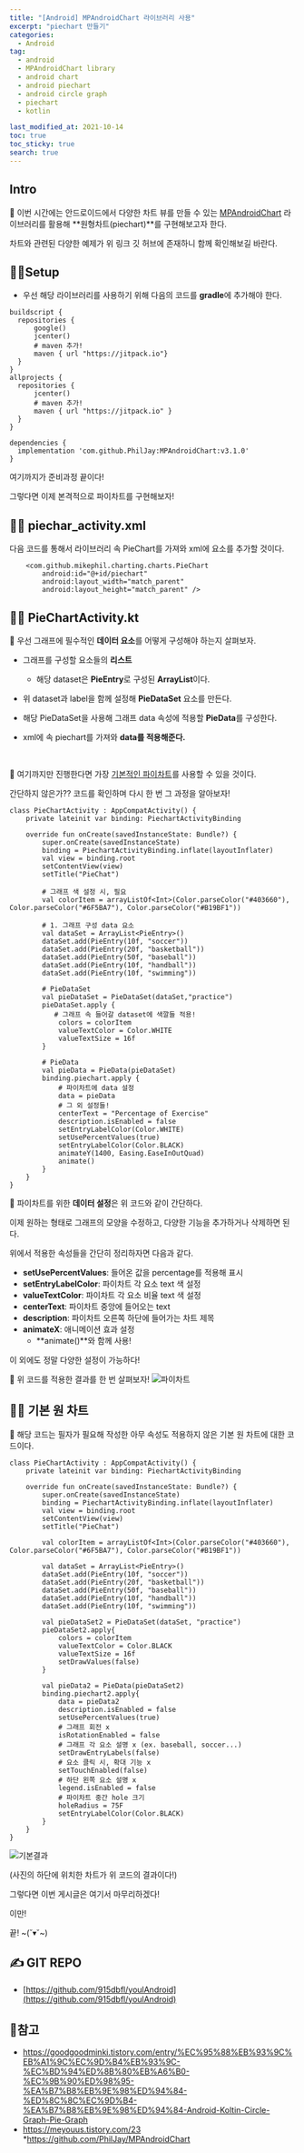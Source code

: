 ```yaml
---
title: "[Android] MPAndroidChart 라이브러리 사용"
excerpt: "piechart 만들기"
categories:
  - Android
tag:
  - android 
  - MPAndroidChart library
  - android chart
  - android piechart
  - android circle graph
  - piechart
  - kotlin

last_modified_at: 2021-10-14
toc: true
toc_sticky: true
search: true
---
```


## Intro

👩 이번 시간에는 안드로이드에서 다양한 차트 뷰를 만들 수 있는 [MPAndroidChart](https://github.com/PhilJay/MPAndroidChart) 라이브러리를 활용해 **원형차트(piechart)**를 구현해보고자 한다.

차트와 관련된 다양한 예제가 위 링크 깃 허브에 존재하니 함께 확인해보길 바란다.


## 🙋‍♀️Setup
  * 우선 해당 라이브러리를 사용하기 위해 다음의 코드를 **gradle**에 추가해야 한다.

  ```
  buildscript {
    repositories {
        google()
        jcenter()
        # maven 추가!
        maven { url "https://jitpack.io"}
    }
  }
  allprojects {
    repositories {
        jcenter()
        # maven 추가!
        maven { url "https://jitpack.io" }
    }
  }

  ```

  ```
  dependencies {
    implementation 'com.github.PhilJay:MPAndroidChart:v3.1.0'
  }

  ```

여기까지가 준비과정 끝이다!

그렇다면 이제 본격적으로 파이차트를 구현해보자!

## 🙋‍♀️ piechar_activity.xml

다음 코드를 통해서 라이브러리 속 PieChart를 가져와 xml에 요소를 추가할 것이다.

```
    <com.github.mikephil.charting.charts.PieChart
        android:id="@+id/piechart"
        android:layout_width="match_parent"
        android:layout_height="match_parent" />
```

## 🙋‍♀️ PieChartActivity.kt
👩 우선 그래프에 필수적인 **데이터 요소**를 어떻게 구성해야 하는지 살펴보자.

* 그래프를 구성할 요소들의 **리스트**
  * 해당 dataset은 **PieEntry**로 구성된 **ArrayList**이다.

* 위 dataset과 label을 함께 설정해 **PieDataSet** 요소를 만든다.

* 해당 PieDataSet을 사용해 그래프 data 속성에 적용할 **PieData**를 구성한다.

* xml에 속 piechart를 가져와 **data를 적용해준다.**

<br>

👩 여기까지만 진행한다면 가장 <u>기본적인 파이차트</u>를 사용할 수 있을 것이다.

간단하지 않은가?? 코드를 확인하며 다시 한 번 그 과정을 알아보자!


```
class PieChartActivity : AppCompatActivity() {
    private lateinit var binding: PiechartActivityBinding

    override fun onCreate(savedInstanceState: Bundle?) {
        super.onCreate(savedInstanceState)
        binding = PiechartActivityBinding.inflate(layoutInflater)
        val view = binding.root
        setContentView(view)
        setTitle("PieChat")

        # 그래프 색 설정 시, 필요
        val colorItem = arrayListOf<Int>(Color.parseColor("#403660"), Color.parseColor("#6F5BA7"), Color.parseColor("#B19BF1"))

        # 1. 그래프 구성 data 요소
        val dataSet = ArrayList<PieEntry>()
        dataSet.add(PieEntry(10f, "soccer"))
        dataSet.add(PieEntry(20f, "basketball"))
        dataSet.add(PieEntry(50f, "baseball"))
        dataSet.add(PieEntry(10f, "handball"))
        dataSet.add(PieEntry(10f, "swimming"))

        # PieDataSet
        val pieDataSet = PieDataSet(dataSet,"practice")
        pieDataSet.apply {
           # 그래프 속 들어갈 dataset에 색깔들 적용!
            colors = colorItem
            valueTextColor = Color.WHITE
            valueTextSize = 16f
        }

        # PieData
        val pieData = PieData(pieDataSet)
        binding.piechart.apply {
            # 파이차트에 data 설정
            data = pieData
            # 그 외 설정들!
            centerText = "Percentage of Exercise"
            description.isEnabled = false
            setEntryLabelColor(Color.WHITE)
            setUsePercentValues(true)
            setEntryLabelColor(Color.BLACK)
            animateY(1400, Easing.EaseInOutQuad)
            animate()
        }
    }
}
```
👩 파이차트를 위한 **데이터 설정**은 위 코드와 같이 간단하다.

이제 원하는 형태로 그래프의 모양을 수정하고, 다양한 기능을 추가하거나 삭제하면 된다.

위에서 적용한 속성들을 간단히 정리하자면 다음과 같다.

* **setUsePercentValues**: 들어온 값을 percentage를 적용해 표시
* **setEntryLabelColor**: 파이차트 각 요소 text 색 설정
* **valueTextColor**: 파이차트 각 요소 비율 text 색 설정
* **centerText**: 파이차트 중앙에 들어오는 text
* **description**: 파이차트 오른쪽 하단에 들어가는 차트 제목
* **animateX**: 애니메이션 효과 설정
  * **animate()**와 함께 사용!

이 외에도 정말 다양한 설정이 가능하다!

👩 위 코드를 적용한 결과를 한 번 살펴보자!
![파이차트](https://ifh.cc/g/NG8UM6.png)


## 🙋‍♀️ 기본 원 차트
👩 해당 코드는 필자가 필요해 작성한 아무 속성도 적용하지 않은 기본 원 차트에 대한 코드이다.

```
class PieChartActivity : AppCompatActivity() {
    private lateinit var binding: PiechartActivityBinding

    override fun onCreate(savedInstanceState: Bundle?) {
        super.onCreate(savedInstanceState)
        binding = PiechartActivityBinding.inflate(layoutInflater)
        val view = binding.root
        setContentView(view)
        setTitle("PieChat")

        val colorItem = arrayListOf<Int>(Color.parseColor("#403660"), Color.parseColor("#6F5BA7"), Color.parseColor("#B19BF1"))

        val dataSet = ArrayList<PieEntry>()
        dataSet.add(PieEntry(10f, "soccer"))
        dataSet.add(PieEntry(20f, "basketball"))
        dataSet.add(PieEntry(50f, "baseball"))
        dataSet.add(PieEntry(10f, "handball"))
        dataSet.add(PieEntry(10f, "swimming"))

        val pieDataSet2 = PieDataSet(dataSet, "practice")
        pieDataSet2.apply{
            colors = colorItem
            valueTextColor = Color.BLACK
            valueTextSize = 16f
            setDrawValues(false)
        }

        val pieData2 = PieData(pieDataSet2)
        binding.piechart2.apply{
            data = pieData2
            description.isEnabled = false
            setUsePercentValues(true)
            # 그래프 회전 x
            isRotationEnabled = false
            # 그래프 각 요소 설명 x (ex. baseball, soccer...)
            setDrawEntryLabels(false)
            # 요소 클릭 시, 확대 기능 x
            setTouchEnabled(false)
            # 하단 왼쪽 요소 설명 x
            legend.isEnabled = false
            # 파이차트 중간 hole 크기
            holeRadius = 75F
            setEntryLabelColor(Color.BLACK)
        }
    }
}
```
![기본결과](https://ifh.cc/g/WES1Ml.png)

(사진의 하단에 위치한 차트가 위 코드의 결과이다!)

그렇다면 이번 게시글은 여기서 마무리하겠다!

이만!

끝! ~(˘▾˘~)

## ✍ GIT REPO
* [https://github.com/915dbfl/youlAndroid](https://github.com/915dbfl/youlAndroid)

## 📃참고

* https://goodgoodminki.tistory.com/entry/%EC%95%88%EB%93%9C%EB%A1%9C%EC%9D%B4%EB%93%9C-%EC%BD%94%ED%8B%80%EB%A6%B0-%EC%9B%90%ED%98%95-%EA%B7%B8%EB%9E%98%ED%94%84-%ED%8C%8C%EC%9D%B4-%EA%B7%B8%EB%9E%98%ED%94%84-Android-Koltin-Circle-Graph-Pie-Graph
* https://meyouus.tistory.com/23
*https://github.com/PhilJay/MPAndroidChart